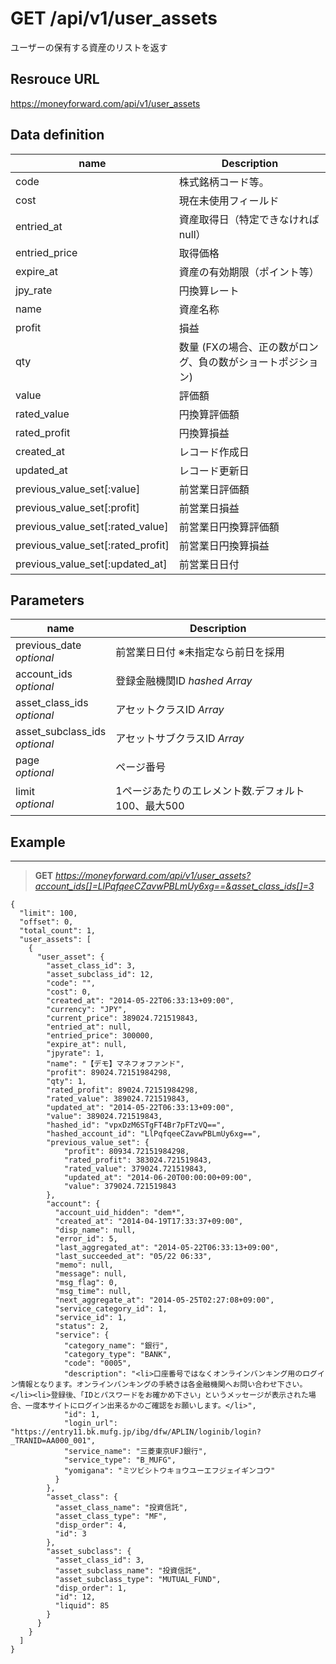 # GET /api/v1/user_assets
ユーザーの保有する資産のリストを返す

## Resrouce URL
https://moneyforward.com/api/v1/user_assets

## Data definition

name | Description 
-----------|------------------------
code | 株式銘柄コード等。
cost | 現在未使用フィールド
entried_at | 資産取得日（特定できなければnull）
entried_price | 取得価格
expire_at | 資産の有効期限（ポイント等）
jpy_rate | 円換算レート
name | 資産名称
profit | 損益
qty | 数量 (FXの場合、正の数がロング、負の数がショートポジション)
value | 評価額
rated_value | 円換算評価額
rated_profit | 円換算損益
created_at | レコード作成日
updated_at | レコード更新日
previous_value_set[:value] | 前営業日評価額
previous_value_set[:profit] | 前営業日損益
previous_value_set[:rated_value] | 前営業日円換算評価額
previous_value_set[:rated_profit] | 前営業日円換算損益
previous_value_set[:updated_at] | 前営業日日付

## Parameters
name | Description 
-----------|------------------------
previous_date <br /> *optional* | 前営業日日付 ※未指定なら前日を採用
account_ids <br /> *optional* | 登録金融機関ID *hashed* *Array*
asset_class_ids  <br /> *optional* | アセットクラスID *Array*
asset_subclass_ids  <br /> *optional* | アセットサブクラスID *Array*
page  <br /> *optional* | ページ番号
limit <br /> *optional* | 1ページあたりのエレメント数.デフォルト100、最大500

 
## Example
***
> **GET** *https://moneyforward.com/api/v1/user_assets?account_ids[]=LlPqfqeeCZavwPBLmUy6xg==&asset_class_ids[]=3*

    {
      "limit": 100,
      "offset": 0,
      "total_count": 1,
      "user_assets": [
        {
          "user_asset": {
            "asset_class_id": 3,
            "asset_subclass_id": 12,
            "code": "",
            "cost": 0,
            "created_at": "2014-05-22T06:33:13+09:00",
            "currency": "JPY",
            "current_price": 389024.721519843,
            "entried_at": null,
            "entried_price": 300000,
            "expire_at": null,      
            "jpyrate": 1,
            "name": "【デモ】マネフォファンド",
            "profit": 89024.72151984298,
            "qty": 1,
            "rated_profit": 89024.72151984298,
            "rated_value": 389024.721519843,
            "updated_at": "2014-05-22T06:33:13+09:00",
            "value": 389024.721519843,
            "hashed_id": "vpxDzM6STgFT4Br7pFTzVQ==",
            "hashed_account_id": "LlPqfqeeCZavwPBLmUy6xg==",
            "previous_value_set": {
                "profit": 80934.72151984298,
                "rated_profit": 383024.721519843,
                "rated_value": 379024.721519843,
                "updated_at": "2014-06-20T00:00:00+09:00",
                "value": 379024.721519843
            },
            "account": {
              "account_uid_hidden": "dem*",
              "created_at": "2014-04-19T17:33:37+09:00",
              "disp_name": null,
              "error_id": 5,
              "last_aggregated_at": "2014-05-22T06:33:13+09:00",
              "last_succeeded_at": "05/22 06:33",
              "memo": null,
              "message": null,
              "msg_flag": 0,
              "msg_time": null,
              "next_aggregate_at": "2014-05-25T02:27:08+09:00",
              "service_category_id": 1,
              "service_id": 1,
              "status": 2,
              "service": {
                "category_name": "銀行",
                "category_type": "BANK",
                "code": "0005",
                "description": "<li>口座番号ではなくオンラインバンキング用のログイン情報となります。オンラインバンキングの手続きは各金融機関へお問い合わせ下さい。</li><li>登録後、「IDとパスワードをお確かめ下さい」というメッセージが表示された場合、一度本サイトにログイン出来るかのご確認をお願いします。</li>",
                "id": 1,
                "login_url": "https://entry11.bk.mufg.jp/ibg/dfw/APLIN/loginib/login?_TRANID=AA000_001",
                "service_name": "三菱東京UFJ銀行",
                "service_type": "B_MUFG",
                "yomigana": "ミツビシトウキョウユーエフジェイギンコウ"
              }
            },
            "asset_class": {
              "asset_class_name": "投資信託",
              "asset_class_type": "MF",
              "disp_order": 4,
              "id": 3
            },
            "asset_subclass": {
              "asset_class_id": 3,
              "asset_subclass_name": "投資信託",
              "asset_subclass_type": "MUTUAL_FUND",
              "disp_order": 1,
              "id": 12,
              "liquid": 85
            }
          }
        }
      ]
    }
